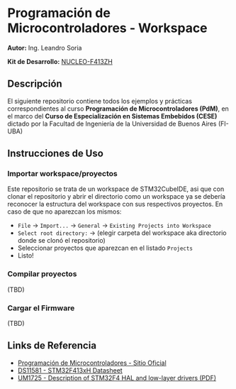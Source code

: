 # Programación de Microcontroladores - Workspace

**Autor:** Ing. Leandro Soria

**Kit de Desarrollo:** [NUCLEO-F413ZH](https://www.st.com/en/evaluation-tools/nucleo-f413zh.html)

## Descripción
El siguiente repositorio contiene todos los ejemplos y prácticas correspondientes al curso **Programación de Microcontroladores (PdM)**, en el marco del **Curso de Especialización en Sistemas Embebidos (CESE)** dictado por la Facultad de Ingeniería de la Universidad de Buenos Aires (FI-UBA)

## Instrucciones de Uso

### Importar workspace/proyectos
Este repositorio se trata de un workspace de STM32CubeIDE, asi que con clonar el repositorio y abrir el directorio como un workspace ya se debería reconocer la estructura del workspace con sus respectivos proyectos. En caso de que no aparezcan los mismos:

* `File` -> `Import...` -> `General` -> `Existing Projects into Workspace`
* `Select root directory:` -> (elegir carpeta del workspace aka directorio donde se clonó el repositorio)
* Seleccionar proyectos que aparezcan en el listado `Projects`
* Listo!

### Compilar proyectos
(TBD)

### Cargar el Firmware
(TBD)

## Links de Referencia
* [Programación de Microcontroladores - Sitio Oficial](https://sites.google.com/cursoscapse.com/pdm/material?authuser=0)
* [DS11581 - STM32F413xH Datasheet](https://www.st.com/resource/en/datasheet/stm32f413zh.pdf)
* [UM1725 - Description of STM32F4 HAL and low-layer drivers (PDF)](https://www.google.com/url?sa=t&rct=j&q=&esrc=s&source=web&cd=&ved=2ahUKEwio4pKV_ub_AhU2rZUCHVSeBiwQFnoECAsQAQ&url=https%3A%2F%2Fwww.st.com%2Fresource%2Fen%2Fuser_manual%2Fum1725-description-of-stm32f4-hal-and-lowlayer-drivers-stmicroelectronics.pdf&usg=AOvVaw21r2dLlr83WM6rfjwZ3NM-&opi=89978449)